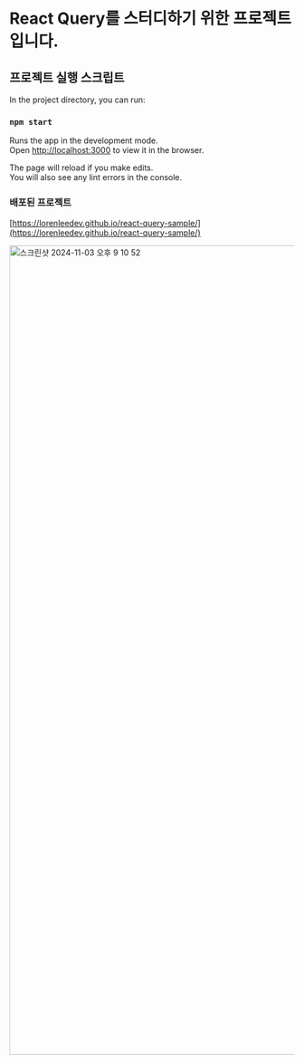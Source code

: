 #  React Query를 스터디하기 위한 프로젝트입니다.

## 프로젝트 실행 스크립트

In the project directory, you can run:

### `npm start`

Runs the app in the development mode.\
Open [http://localhost:3000](http://localhost:3000) to view it in the browser.

The page will reload if you make edits.\
You will also see any lint errors in the console.

### 배포된 프로젝트
[https://lorenleedev.github.io/react-query-sample/](https://lorenleedev.github.io/react-query-sample/)

<img width="1430" alt="스크린샷 2024-11-03 오후 9 10 52" src="https://github.com/user-attachments/assets/e54e71c0-a8fd-4822-9ab8-c6154910fa23">

